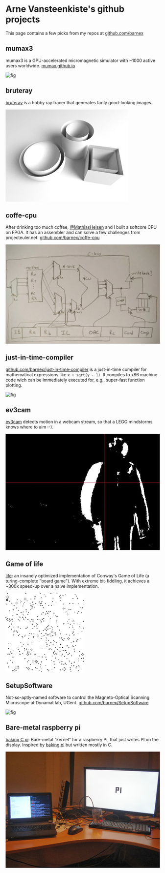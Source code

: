 # Arne Vansteenkiste's github projects

This page contains a few picks from my repos at [github.com/barnex](http://github.com/barnex)


## mumax3

mumax3 is a GPU-accelerated micromagnetic simulator with ~1000 active users worldwide. [mumax.github.io](http://mumax.github.io)

![fig](http://mumax.github.io/web1.png)


## bruteray

[bruteray](http://github.com/barnex/bruteray) is a hobby ray tracer that generates farily good-looking images.

![fig](https://raw.githubusercontent.com/barnex/bruteray/master/shots/039.jpg)


## coffe-cpu

After drinking too much coffee, [@MathiasHelsen](https://github.com/mathiashelsen) and I built a softcore CPU on FPGA. It has an assembler and can solve a few challenges from projecteuler.net. [github.com/barnex/coffe-cpu](http://github.com/barnex/coffe-cpu)

![fig](https://raw.githubusercontent.com/barnex/coffee-cpu/master/sketch.jpg)


## just-in-time-compiler

[github.com/barnex/just-in-time-compiler](https://github.com/barnex/just-in-time-compiler) is a just-in-time compiler for mathematical expressions like `x + sqrt(y - 1)`. It compiles to x86 machine code wich can be immediately executed for, e.g., super-fast function plotting.

![fig](https://raw.githubusercontent.com/barnex/just-in-time-compiler/master/plotter.png)


## ev3cam

[ev3cam](http://github.com/barnex/ev3cam) detects motion in a webcam stream, so that a LEGO mindstorms knows where to aim :-).

![fig](https://raw.githubusercontent.com/barnex/ev3cam/master/motion.gif)


## Game of life


[life](https://github.com/barnex/life): an insanely optimized implementation of Conway's Game of Life (a turing-complete "board game"). With extreme bit-fiddling, it achieves a ~300x speed-up over a naive implementation.

![fig](https://raw.githubusercontent.com/barnex/life/master/img.png)


## SetupSoftware

Not-so-aptly-named software to control the Magneto-Optical Scanning Microscope at Dynamat lab, UGent. [github.com/barnex/SetupSoftware](https://github.com/barnex/SetupSoftware)

![fig](https://https://raw.githubusercontent.com/barnex/SetupSoftware/master/Moka/screenshot.png)


## Bare-metal raspberry pi

[baking C pi](http://github.com/barnex/bakingcpi): Bare-metal "kernel" for a raspberry Pi, that just writes PI on the display. Inspired by [baking pi](http://www.cl.cam.ac.uk/projects/raspberrypi/tutorials/os/) but written mostly in C.

![fig](https://raw.githubusercontent.com/barnex/bakingcpi/master/pi.JPG)

